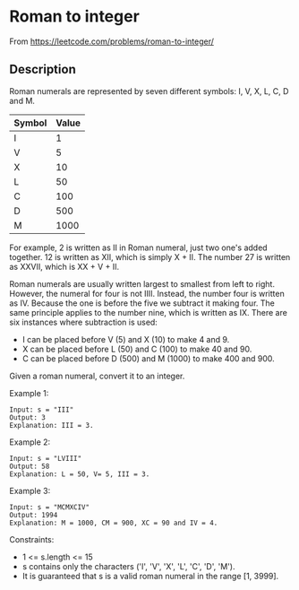# Roman to integer

From https://leetcode.com/problems/roman-to-integer/

## Description

Roman numerals are represented by seven different symbols: I, V, X, L, C, D and M.

| Symbol | Value |
|--------|-------|
| I      | 1     |
| V      | 5     |
| X      | 10    |
| L      | 50    |
| C      | 100   |
| D      | 500   |
| M      | 1000  |

<p>
For example, 2 is written as II in Roman numeral, just two one's added together. 12 is written as XII, which is simply X
+ II. The number 27 is written as XXVII, which is XX + V + II.
</p>

Roman numerals are usually written largest to smallest from left to right. However, the numeral for four is not IIII.
Instead, the number four is written as IV. Because the one is before the five we subtract it making four. The same
principle applies to the number nine, which is written as IX. There are six instances where subtraction is used:

- I can be placed before V (5) and X (10) to make 4 and 9.
- X can be placed before L (50) and C (100) to make 40 and 90.
- C can be placed before D (500) and M (1000) to make 400 and 900.

Given a roman numeral, convert it to an integer.

Example 1:

```text
Input: s = "III"
Output: 3
Explanation: III = 3.
```

Example 2:
```text
Input: s = "LVIII"
Output: 58
Explanation: L = 50, V= 5, III = 3.
```

Example 3:
```text
Input: s = "MCMXCIV"
Output: 1994
Explanation: M = 1000, CM = 900, XC = 90 and IV = 4.
```

Constraints:

- 1 <= s.length <= 15
- s contains only the characters ('I', 'V', 'X', 'L', 'C', 'D', 'M').
- It is guaranteed that s is a valid roman numeral in the range [1, 3999].
